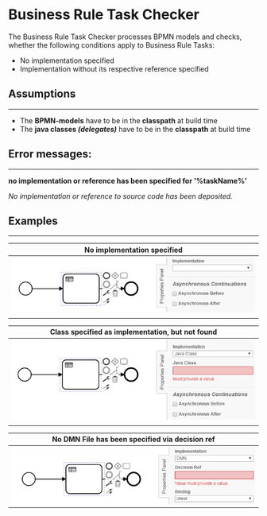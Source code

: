 Business Rule Task Checker
=================================
The Business Rule Task Checker processes BPMN models and checks, whether the following conditions apply to Business Rule Tasks:
- No implementation specified
- Implementation without its respective reference specified

## Assumptions
----------------------------------------------
- The **BPMN-models** have to be in the **classpath** at build time
- The **java classes _(delegates)_** have to be in the **classpath** at build time

## Error messages:
-----------------------------------------
**no implementation or reference has been specified for '%taskName%'**

_No implementation or reference to source code has been deposited._

## Examples
----------------------------------------

| **No implementation specified**                                                                        | 
|:------------------------------------------------------------------------------------------------------:| 
|![No value in JavaClass](img/BusinessRuleTaskChecker_NoImplementation.PNG "No implementation specified")    |
| |

| **Class specified as implementation, but not found**                                                   |
|:------------------------------------------------------------------------------------------------------:| 
| ![Missing reference for java class](img/BusinessRuleTaskChecker_NoClass.PNG "Class not found")                           |
| |

| **No DMN File has been specified via decision ref**                                                |
|:------------------------------------------------------------------------------------------------------:| 
![Missing reference for DMN File](img/BusinessRuleTaskChecker_NoDecisionRef.PNG "Missing Dec. Ref")      |
